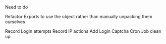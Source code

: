 Need to do


Refactor Exports to use the object rather than manually unpacking them ourselves

Record Login attempts
Record IP actions
Add Login Captcha
Cron Job clean up